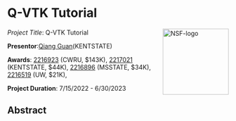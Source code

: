 # Q-VTK Tutorial

<img width="150" img align="right" alt="NSF-logo" src="https://user-images.githubusercontent.com/5705572/95711667-1d953c00-0c18-11eb-817b-1cc6a90d504d.png">

*Project Title*: Q-VTK Tutorial

**Presentor**:[Qiang Guan](http://www.guans.cs.kent.edu/)(KENTSTATE)

**Awards**: [2216923](https://www.nsf.gov/awardsearch/showAward?AWD_ID=2216923) (CWRU, $143K), [2217021](https://www.nsf.gov/awardsearch/showAward?AWD_ID=2217021) (KENTSTATE, $44K), [2216896](https://www.nsf.gov/awardsearch/showAward?AWD_ID=2216896) (MSSTATE, $34K), [2216519](https://www.nsf.gov/awardsearch/showAward?AWD_ID=2216519) (UW, $21K), 

**Project Duration**: 7/15/2022 - 6/30/2023

## Abstract
